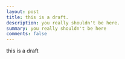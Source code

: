 ```yaml
---
layout: post
title: this is a draft.
description: you really shouldn't be here.
summary: you really shouldn't be here
comments: false
---
```


this is a draft
